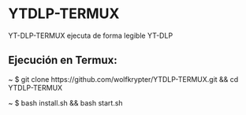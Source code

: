 # YTDLP-TERMUX
YT-DLP-TERMUX ejecuta de forma
legible YT-DLP

<h2>Ejecución en Termux:</h2>

<p>~ $ git clone https://github.com/wolfkrypter/YTDLP-TERMUX.git && cd YTDLP-TERMUX</p>
<p>~ $ bash install.sh && bash start.sh</p>

